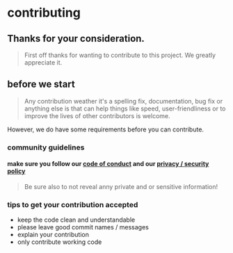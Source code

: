 # contributing

## Thanks for your consideration.
> First off thanks for wanting to contribute to this project.
> We greatly appreciate it.

## before we start

>Any contribution weather it's a spelling fix, documentation, bug fix or anything else is that can help things like speed, user-friendliness or to improve the lives of other contributors is welcome.

However, we do have some requirements before you can contribute.

### community guidelines
#### make sure you follow our [code of conduct](https://github.com/SynthesisLabs/SyntaxErrorIDE/blob/main/CODE_OF_CONDUCT.md) and our [privacy / security policy](https://github.com/SynthesisLabs/SyntaxErrorIDE/blob/main/SECURITY.md)

> Be sure also to not reveal anny private and or sensitive information!

### tips to get your contribution accepted

- keep the code clean and understandable
- please leave good commit names / messages
- explain your contribution
- only contribute working code
